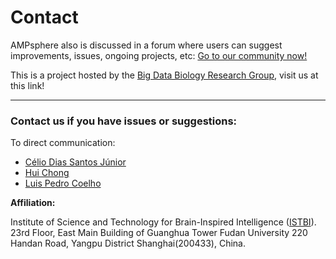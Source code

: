 # Contact

AMPsphere also is discussed in a forum where users
can suggest improvements, issues, ongoing projects,
etc: [Go to our community now!](https://groups.google.com/g/ampsphere-users)

This is a project hosted by the [Big Data Biology Research Group](big-data-biology.org/), visit us at this link!

---

### Contact us if you have issues or suggestions:

To direct communication:

 + [Célio Dias Santos Júnior](mailto:celio@big-data-biology.org)
 + [Hui Chong](mailto:hui@big-data-biology.org)
 + [Luis Pedro Coelho](mailto:luis@luis.org)

**Affiliation:**

Institute of Science and Technology for Brain-Inspired Intelligence ([ISTBI](istbi.fudan.edu.cn/)).
23rd Floor, East Main Building of Guanghua Tower
Fudan University 220 Handan Road, Yangpu District
Shanghai(200433), China.

